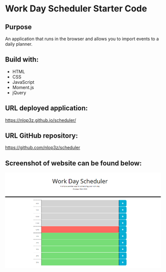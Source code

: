# Work Day Scheduler Starter Code

## Purpose
An application that runs in the browser and allows you to import events to a daily planner.

## Build with:
* HTML
* CSS
* JavaScript
* Moment.js
* jQuery

## URL deployed application:

https://nlop3z.github.io/scheduler/

## URL GitHub repository:

https://github.com/nlop3z/scheduler

## Screenshot of website can be found below:

![This is a screenshot of the Password Generator browser application](/assets/images/work-day-scheduler-screenshot.PNG)